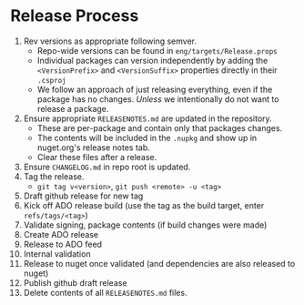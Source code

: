 # Release Process

1. Rev versions as appropriate following semver.
    - Repo-wide versions can be found in `eng/targets/Release.props`
    - Individual packages can version independently by adding the `<VersionPrefix>` and `<VersionSuffix>` properties directly in their `.csproj`
    - We follow an approach of just releasing everything, even if the package has no changes. _Unless_ we intentionally do not want to release a package.
2. Ensure appropriate `RELEASENOTES.md` are updated in the repository.
    - These are per-package and contain only that packages changes.
    - The contents will be included in the `.nupkg` and show up in nuget.org's release notes tab.
    - Clear these files after a release.
3. Ensure `CHANGELOG.md` in repo root is updated.
4. Tag the release.
    - `git tag v<version>`, `git push <remote> -u <tag>`
5. Draft github release for new tag
6. Kick off ADO release build (use the tag as the build target, enter `refs/tags/<tag>`)
7. Validate signing, package contents (if build changes were made)
8. Create ADO release
9. Release to ADO feed
10. Internal validation
11. Release to nuget once validated (and dependencies are also released to nuget)
12. Publish github draft release
13. Delete contents of all `RELEASENOTES.md` files.
